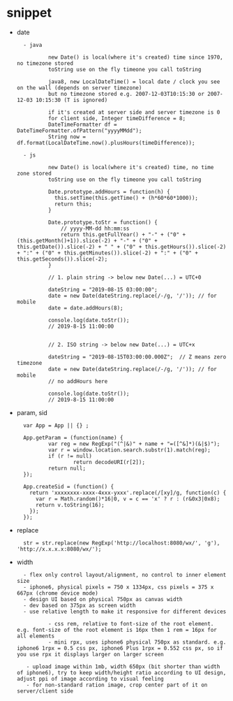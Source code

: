 
# snippet

- date

        - java

                new Date() is local(where it's created) time since 1970, no timezone stored
                toString use on the fly timeone you call toString

                java8, new LocalDateTime() = local date / clock you see on the wall (depends on server timezone) 
                but no timezone stored e.g. 2007-12-03T10:15:30 or 2007-12-03 10:15:30 (T is ignored)

                if it's created at server side and server timezone is 0
                for client side, Integer timeDifference = 8;
                DateTimeFormatter df = DateTimeFormatter.ofPattern("yyyyMMdd");
                String now = df.format(LocalDateTime.now().plusHours(timeDifference));

        - js

                new Date() is local(where it's created) time, no time zone stored
                toString use on the fly timeone you call toString

                Date.prototype.addHours = function(h) {
                  this.setTime(this.getTime() + (h*60*60*1000));
                  return this;
                }

                Date.prototype.toStr = function() {
                    // yyyy-MM-dd hh:mm:ss
                    return this.getFullYear() + "-" + ("0" + (this.getMonth()+1)).slice(-2) + "-" + ("0" + this.getDate()).slice(-2) + " " + ("0" + this.getHours()).slice(-2) + ":" + ("0" + this.getMinutes()).slice(-2) + ":" + ("0" + this.getSeconds()).slice(-2);
                }

                // 1. plain string -> below new Date(...) = UTC+0

                dateString = "2019-08-15 03:00:00";
                date = new Date(dateString.replace(/-/g, '/')); // for mobile
                date = date.addHours(8);

                console.log(date.toStr());
                // 2019-8-15 11:00:00


                // 2. ISO string -> below new Date(...) = UTC+x

                dateString = "2019-08-15T03:00:00.000Z";  // Z means zero timezone
                date = new Date(dateString.replace(/-/g, '/')); // for mobile
                // no addHours here

                console.log(date.toStr());
                // 2019-8-15 11:00:00

- param, sid

        var App = App || {} ;

        App.getParam = (function(name) {
                var reg = new RegExp("(^|&)" + name + "=([^&]*)(&|$)");
                var r = window.location.search.substr(1).match(reg);
                if (r != null)
                        return decodeURI(r[2]);
                return null;
        });

        App.createSid = (function() {
          return 'xxxxxxxx-xxxx-4xxx-yxxx'.replace(/[xy]/g, function(c) {
            var r = Math.random()*16|0, v = c == 'x' ? r : (r&0x3|0x8);
            return v.toString(16);
          });
        });

- replace

        str = str.replace(new RegExp('http://localhost:8080/wx/', 'g'), 'http://x.x.x.x:8080/wx/');

- width

        - flex only control layout/alignment, no control to inner element size
        - iphone6, physical pixels = 750 x 1334px, css pixels = 375 x 667px (chrome device mode)
        - design UI based on physical 750px as canvas width
        - dev based on 375px as screen width
        - use relative length to make it responsive for different devices

                - css rem, relative to font-size of the root element. e.g. font-size of the root element is 16px then 1 rem = 16px for all elements
                - mini rpx, uses iphone6 physical 750px as standard. e.g. iphone6 1rpx = 0.5 css px, iphone6 Plus 1rpx = 0.552 css px, so if you use rpx it displays larger on larger screen

         - upload image within 1mb, width 650px (bit shorter than width of iphone6), try to keep width/height ratio according to UI design, adjust ppi of image according to visual feeling
         - for non-standard ration image, crop center part of it on server/client side
